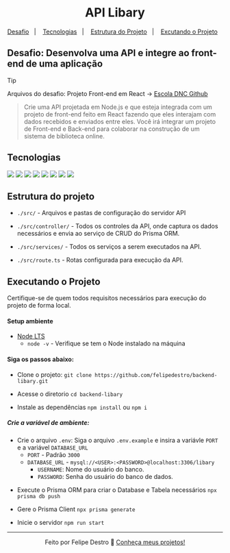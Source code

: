 <h1 align="center"> API Libary </h1>

<p align="center">
  <a href="#desafio-desenvolva-uma-api-e-integre-ao-front-end-de-uma-aplicação">Desafio</a>&nbsp;&nbsp;&nbsp;|&nbsp;&nbsp;&nbsp;
  <a href="#tecnologias">Tecnologias</a>&nbsp;&nbsp;&nbsp;|&nbsp;&nbsp;&nbsp;
  <a href="#estrutura-do-projeto">Estrutura do Projeto</a>&nbsp;&nbsp;&nbsp;|&nbsp;&nbsp;&nbsp;
  <a href="#executando-o-projeto">Excutando o Projeto</a>&nbsp;&nbsp;&nbsp;
</p>

## Desafio: Desenvolva uma API e integre ao front-end de uma aplicação

> [!TIP]
> Arquivos do desafio:
> Projeto Front-end em React → [Escola DNC Github](https://github.com/vitormigoto/projeto-react-dnc)

> Crie uma API projetada em Node.js e que esteja integrada com
> um projeto de front-end feito em React fazendo que eles
> interajam com dados recebidos e enviados entre eles. Você irá
> integrar um projeto de Front-end e Back-end para colaborar na
> construção de um sistema de biblioteca online.

## Tecnologias

<p align="left">
  <img src='https://img.shields.io/badge/Node.js-339933.svg?style=for-the-badge&logo=nodedotjs&logoColor=white'/>

  <img src='https://img.shields.io/badge/Nodemon-76D04B.svg?style=for-the-badge&logo=Nodemon&logoColor=white'/>

  <img src='https://img.shields.io/badge/tsnode-3178C6.svg?style=for-the-badge&logo=ts-node&logoColor=white'/>

  <img src='https://img.shields.io/badge/typescript-%23007ACC.svg?style=for-the-badge&logo=typescript&logoColor=white'/>

  <img src='https://img.shields.io/badge/.ENV-ECD53F.svg?style=for-the-badge&logo=dotenv&logoColor=black'/>

  <img src='https://img.shields.io/badge/MySQL-4479A1.svg?style=for-the-badge&logo=MySQL&logoColor=white'/> 
  
  <img src='https://img.shields.io/badge/Prisma-3982CE?style=for-the-badge&logo=Prisma&logoColor=white'/>
  
  <img src='https://img.shields.io/badge/Insomnia-4000BF.svg?style=for-the-badge&logo=Insomnia&logoColor=white'/>
  
</p>

## Estrutura do projeto

- `./src/` - Arquivos e pastas de configuração do servidor API

- `./src/controller/` - Todos os controles da API, onde captura os dados necessários e envia ao serviço de CRUD do Prisma ORM.

- `./src/services/` - Todos os serviços a serem executados na API.

- `./src/route.ts` - Rotas configurada para execução da API.

## Executando o Projeto

Certifique-se de quem todos requisitos necessários para execução do projeto de forma local.

#### Setup ambiente

- [Node LTS](https://nodejs.org/en)
  - `node -v` - Verifique se tem o Node instalado na máquina

#### Siga os passos abaixo:

- Clone o projeto:
  `git clone https://github.com/felipedestro/backend-libary.git`

* Acesse o diretorio
  `cd backend-libary`

- Instale as dependências
  `npm install` ou `npm i`

##### Crie a variável de ambiente:

- Crie o arquivo `.env`:
  Siga o arquivo `.env.example` e insira a variávle `PORT` e a variável `DATABASE_URL`
  - `PORT` - Padrão `3000`
  - `DATABASE_URL` - `mysql://<USER>:<PASSWORD>@localhost:3306/libary`
    - `USERNAME`: Nome do usuário do banco.
    - `PASSWORD`: Senha do usuário do banco de dados.

* Execute o Prisma ORM para criar o Database e Tabela necessários
  `npx prisma db push`

- Gere o Prisma Client
  `npx prisma generate`

* Inicie o servidor
  `npm run start`

---

<p align="center">
  Feito por Felipe Destro 👋 <a href="https://github.com/felipedestro">Conheça meus projetos!</a>
</p>
